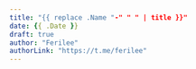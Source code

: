 ```yaml
---
title: "{{ replace .Name "-" " " | title }}"
date: {{ .Date }}
draft: true
author: "Ferilee"
authorLink: "https://t.me/ferilee"
---
```

